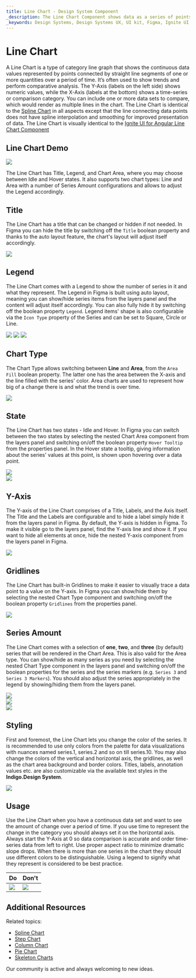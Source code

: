 ```yaml
---
title: Line Chart - Design System Component
_description: The Line Chart Component shows data as a series of points connected by straight lines.
_keywords: Design Systems, Design Systems UX, UI kit, Figma, Ignite UI for Angular, Figma to Angular, Angular, Angular Design System, Export code from Figma, Design Kits for Angular, Figma HTML, Figma to HTML, Figma UI kits
---
```


# Line Chart

 A Line Chart is a type of category line graph that shows the continuous data values represented by points connected by straight line segments of one or more quantities over a period of time. It’s often used to show trends and perform comparative analysis. The Y-Axis (labels on the left side) shows numeric values, while the X-Axis (labels at the bottom) shows a time-series or comparison category. You can include one or more data sets to compare, which would render as multiple lines in the chart. The Line Chart is identical to the [Spline Chart](spline-chart.md) in all aspects except that the line connecting data points does not have spline interpolation and smoothing for improved presentation of data. The Line Chart is visually identical to the [Ignite UI for Angular Line Chart Component](https://www.infragistics.com/products/ignite-ui-angular/angular/components/charts/types/line-chart.html)



## Line Chart Demo

<img class="responsive-img" src="../images/line_chart_demo.png" srcset="../images/line_chart_demo@2x.png 2x" />

The Line Chart has Title, Legend, and Chart Area, where you may choose between Idle and Hover states. It also supports two chart types: Line and Area with a number of Series Amount configurations and allows to adjust the Legend accordingly.

## Title

The Line Chart has a title that can be changed or hidden if not needed. In Figma you can hide the title by switching off the `Title` boolean property and thanks to the auto layout feature, the chart's layout will adjust itself accordingly.

<img class="responsive-img" src="../images/line_chart_no_title.png" srcset="../images/line_chart_no_title@2x.png 2x" />

## Legend

The Line Chart comes with a Legend to show the number of series in it and what they represent. The Legend in Figma is built using auto layout, meaning you can show/hide series items from the layers panel and the content will adjust itself accordingly. You can also fully hide it by switching off the boolean property `Legend`. Legend items' shape is also configurable via the `Icon Type` property of the Series and can be set to Square, Circle or Line.

<img class="responsive-img" src="../images/line_chart_legend_square.png" srcset="../images/line_chart_legend_square@2x.png 2x" />
<img class="responsive-img" src="../images/line_chart_legend_circle.png" srcset="../images/line_chart_legend_circle@2x.png 2x" />
<img class="responsive-img" src="../images/line_chart_legend_line.png" srcset="../images/line_chart_legend_line@2x.png 2x" />

## Chart Type

The Chart Type allows switching between **Line** and **Area**, from the `Area Fill` boolean property. The latter one has the area between the X-axis and the line filled with the series' color. Area charts are used to represent how big of a change there is and what the trend is over time.

<img class="responsive-img" src="../images/line_area_chart_three_series.png" srcset="../images/line_area_chart_three_series@2x.png 2x" />

## State

The Line Chart has two states - Idle and Hover. In Figma you can switch between the two states by selecting the nested Chart Area component from the layers panel and switching on/off the boolean property `Hover Tooltip` from the properties panel. In the Hover state a tooltip, giving information about the series' values at this point, is shown upon hovering over a data point.

<img class="responsive-img" src="../images/line_area_chart_tooltip-off.png" srcset="../images/line_area_chart_tooltip-off@2x.png 2x" />
<div class="divider--half"></div>
<img class="responsive-img" src="../images/line_area_chart_tooltip-on.png" srcset="../images/line_area_chart_tooltip-on@2x.png 2x" />

## Y-Axis

The Y-axis of the Line Chart comprises of a Title, Labels, and the Axis itself. The Title and the Labels are configurable and to hide a label simply hide it from the layers panel in Figma. By default, the Y-axis is hidden in Figma. To make it visible go to the layers panel, find the Y-axis line and show it. If you want to hide all elements at once, hide the nested Y-axis component from the layers panel in Figma.

<img class="responsive-img" src="../images/line_chart_yaxis.png" srcset="../images/line_chart_yaxis@2x.png 2x" />

## Gridlines

The Line Chart has built-in Gridlines to make it easier to visually trace a data point to a value on the Y-axis. In Figma you can show/hide them by selecting the nested Chart Type component and switching on/off the boolean property `Gridlines` from the properties panel.

<img class="responsive-img" src="../images/line_chart_gridlines.png" srcset="../images/line_chart_gridlines@2x.png 2x" />

## Series Amount

The Line Chart comes with a selection of **one**, **two**, and **three** (by default) series that will be rendered in the Chart Area. This is also valid for the Area type. You can show/hide as many series as you need by selecting the nested Chart Type component in the layers panel and switching on/off the boolean properties for the series and the series markers (e.g. `Series 3` and `Series 3 Markers`). You should also adjust the series appropriately in the legend by showing/hiding them from the layers panel.

<img class="responsive-img" src="../images/line_chart_one_series.png" srcset="../images/line_chart_one_series@2x.png 2x" />
<div class="divider--half"></div>
<img class="responsive-img" src="../images/line_chart_two_series.png" srcset="../images/line_chart_two_series@2x.png 2x" />
<div class="divider--half"></div>
<img class="responsive-img" src="../images/line_chart_three_series.png" srcset="../images/line_chart_three_series@2x.png 2x" />

## Styling

First and foremost, the Line Chart lets you change the color of the series. It is recommended to use only colors from the palette for data visualizations with nuances named series.1, series.2 and so on till series.10. You may also change the colors of the vertical and horizontal axis, the gridlines, as well as the chart area background and border colors. Titles, labels, annotation values etc. are also customizable via the available text styles in the **Indigo.Design System**.

<img class="responsive-img" src="../images/line_chart_styling.png" srcset="../images/line_chart_styling@2x.png 2x" />

## Usage

Use the Line Chart when you have a continuous data set and want to see the amount of change over a period of time. If you use time to represent the change in the category you should always set it on the horizontal axis. Always start the Y-Axis at 0 so data comparison is accurate and order time-series data from left to right. Use proper aspect ratio to minimize dramatic slope drops. When there is more than one series in the chart they should use different colors to be distinguishable. Using a legend to signify what they represent is considered to be best practice.


 | Do                                                                                             | Don't                                                                                              |
| ---------------------------------------------------------------------------------------------- | -------------------------------------------------------------------------------------------------- |
| <img class="responsive-img" src="../images/line_chart_do1.png" srcset="../images/line_chart_do1@2x.png 2x" /> | <img class="responsive-img" src="../images/line_chart_dont1.png" srcset="../images/line_chart_dont1@2x.png 2x" /> | 

## Additional Resources

Related topics:

- [Spline Chart](spline-chart.md)
- [Step Chart](step-chart.md)
- [Column Chart](column-chart.md)
- [Pie Chart](pie-chart.md)
- [Skeleton Charts](skeleton-charts.md)

Our community is active and always welcoming to new ideas.
